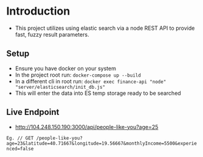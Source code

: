 # Introduction

- This project utilizes using elastic search via a node REST API to provide fast, fuzzy result parameters.

## Setup
- Ensure you have docker on your system
- In the project root run: `docker-compose up --build`
- In a different cli in root run: `docker exec finance-api "node" "server/elasticsearch/init_db.js"` 
- This will enter the data into ES temp storage ready to be searched

## Live Endpoint

- http://104.248.150.190:3000/api/people-like-you?age=25

`Eg. // GET /people-like-you?age=23&latitude=40.71667&longitude=19.56667&monthlyIncome=5500&experienced=false`